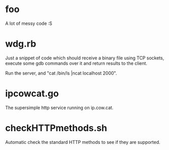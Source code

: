 foo
===

A lot of messy code :S

wdg.rb
====
Just a snippet of code which should receive a binary file using TCP sockets,
 execute some gdb commands over it and return results to the client.

Run the server, and "cat /bin/ls |ncat localhost 2000".

ipcowcat.go
====
The supersimple http service running on ip.cow.cat.

checkHTTPmethods.sh
====
Automatic check the standard HTTP methods to see if they are supported.
